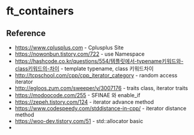 # ft_containers

## Reference
- <https://www.cplusplus.com> - Cplusplus Site<br>
- <https://nowonbun.tistory.com/722> - use Namespace<br>
- <https://hashcode.co.kr/questions/554/템플릿에서-typename키워드와-class키워드의-차이> - template typename, class 키워드차이<br>
- <http://tcpschool.com/cpp/cpp_iterator_category> - random access iterator<br>
- <http://egloos.zum.com/sweeper/v/3007176> - traits class, iterator traits<br>
- <https://modoocode.com/255> - SFINAE 와 enable_if<br>
- <https://zepeh.tistory.com/124> - iterator advance method<br>
- <https://www.codespeedy.com/stddistance-in-cpp/> - iterator distance method<br>
- <https://woo-dev.tistory.com/51> - std::allocator basic<br>
- 
